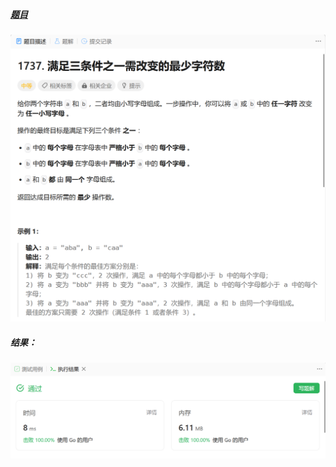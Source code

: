 ##### [题目](https://leetcode.cn/problems/change-minimum-characters-to-satisfy-one-of-three-conditions/)
![pic](img.png)
##### 结果：
![pic](result.png)